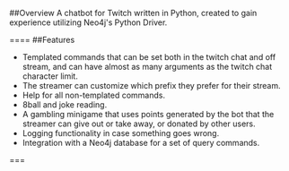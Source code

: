 ##Overview
A chatbot for Twitch written in Python, created to gain experience utilizing Neo4j's Python Driver.

====
##Features
+ Templated commands that can be set both in the twitch chat and off stream, and can have almost as many arguments as the twitch chat character limit.
+ The streamer can customize which prefix they prefer for their stream.
+ Help for all non-templated commands.
+ 8ball and joke reading.
+ A gambling minigame that uses points generated by the bot that the streamer can give out or take away, or donated by other users.
+ Logging functionality in case something goes wrong.
+ Integration with a Neo4j database for a set of query commands.

===
